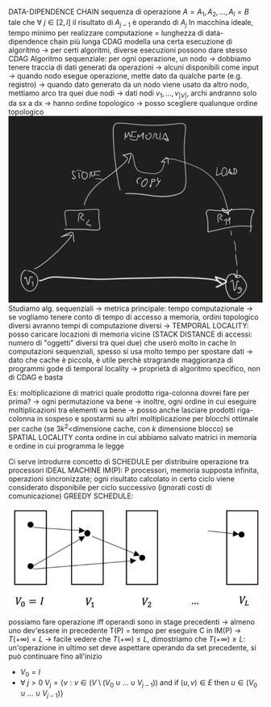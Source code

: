 DATA-DIPENDENCE CHAIN
	sequenza di operazione $A=A_1,A_2,\ldots,A_l=B$ tale che $\forall \ j\in[2,l]$ il risultato di $A_{j-1}$ è operando di $A_j$
In macchina ideale, tempo minimo per realizzare computazione = lunghezza di data-dipendence chain più lunga
CDAG modella una certa esecuzione di algoritmo -> per certi algoritmi, diverse esecuzioni possono dare stesso CDAG
Algoritmo sequenziale: per ogni operazione, un nodo -> dobbiamo tenere traccia di dati generati da operazioni -> alcuni disponibili come input -> quando nodo esegue operazione, mette dato da qualche parte (e.g. registro) -> quando dato generato da un nodo viene usato da altro nodo, mettiamo arco tra quei due nodi -> dati nodi $v_1,\ldots,v_{|V|}$, archi andranno solo da sx a dx -> hanno ordine topologico -> posso scegliere qualunque ordine topologico
![400](img5.png)
Studiamo alg. sequenziali -> metrica principale: tempo computazionale -> se vogliamo tenere conto di tempo di accesso a memoria, ordini topologico diversi avranno tempi di computazione diversi -> TEMPORAL LOCALITY: posso caricare locazioni di memoria vicine (STACK DISTANCE di accessi: numero di "oggetti" diversi tra quei due) che userò molto in cache
In computazioni sequenziali, spesso si usa molto tempo per spostare dati -> dato che cache è piccola, è utile perchè stragrande maggioranza di programmi gode di temporal locality -> proprietà di algoritmo specifico, non di CDAG e basta

Es: moltiplicazione di matrici
	quale prodotto riga-colonna dovrei fare per prima? -> ogni permutazione va bene -> inoltre, ogni ordine in cui eseguire moltiplicazioni tra elementi va bene -> posso anche lasciare prodotti riga-colonna in sospeso e spostarmi su altri
	moltiplicazione per blocchi ottimale per cache (se $3k^2<$dimensione cache, con $k$ dimensione blocco) se SPATIAL LOCALITY
	conta ordine in cui abbiamo salvato matrici in memoria e ordine in cui programma le legge

Ci serve introdurre concetto di SCHEDULE per distribuire operazione tra processori
IDEAL MACHINE IM(P):
	P processori, memoria supposta infinita, operazioni sincronizzate; ogni risultato calcolato in certo ciclo viene considerato disponibile per ciclo successivo (ignorati costi di comunicazione)
GREEDY SCHEDULE:
	![400](img6.png)
	possiamo fare operazione iff operandi sono in stage precedenti -> almeno uno dev'essere in precedente
T(P) = tempo per eseguire C in IM(P) -> $T(+\infty) = L$ -> facile vedere che $T(+\infty)\leq L$, dimostriamo che $T(+\infty)\geq L$:
	un'operazione in ultimo set deve aspettare operando da set precedente, si può continuare fino all'inizio

- $V_0=I$
- $\forall \ j>0 \ V_j=\{v:v\in(V\setminus(V_0\cup\ldots\cup V_{j-1}))\mbox{ and if }(u,v)\in E \mbox{ then } u\in(V_0\cup\ldots\cup V_{j-1})\}$
